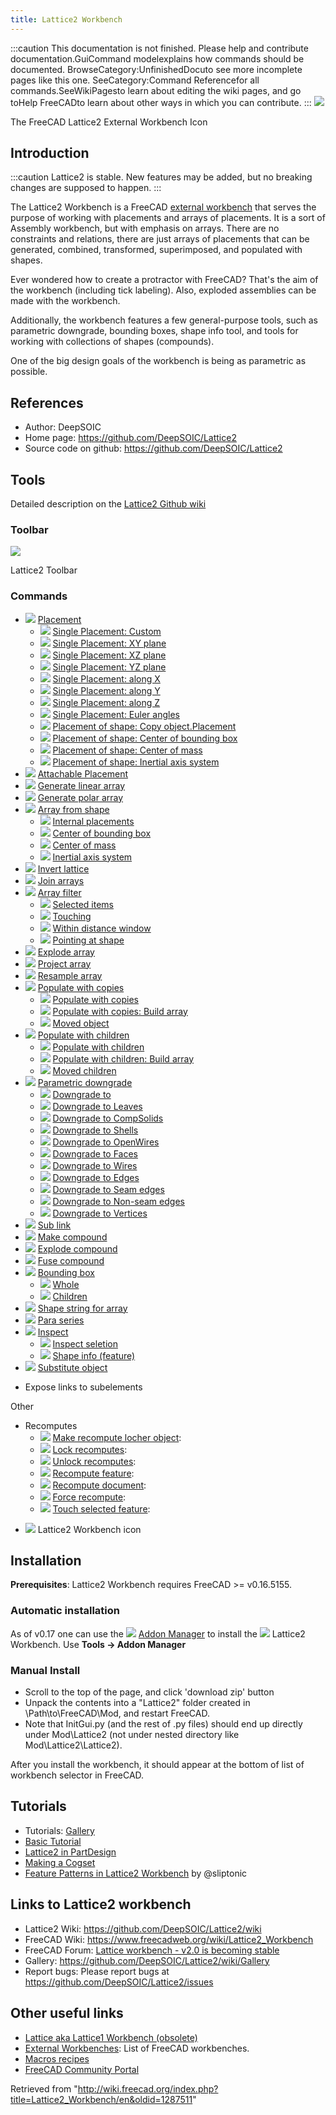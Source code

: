 ```yaml
---
title: Lattice2 Workbench
---
```


:::caution
This documentation is not finished. Please help and contribute documentation.GuiCommand modelexplains how commands should be documented. BrowseCategory:UnfinishedDocuto see more incomplete pages like this one. SeeCategory:Command Referencefor all commands.SeeWikiPagesto learn about editing the wiki pages, and go toHelp FreeCADto learn about other ways in which you can contribute.
:::
![](/images/Lattice2_workbench_icon.svg)

The FreeCAD Lattice2 External Workbench Icon

## Introduction

:::caution
Lattice2 is stable. New features may be added, but no breaking changes are supposed to happen.
:::

The Lattice2 Workbench is a FreeCAD [external workbench](/External_workbenches "External workbenches") that serves the purpose of working with placements and arrays of placements. It is a sort of Assembly workbench, but with emphasis on arrays. There are no constraints and relations, there are just arrays of placements that can be generated, combined, transformed, superimposed, and populated with shapes.

Ever wondered how to create a protractor with FreeCAD? That's the aim of the workbench (including tick labeling). Also, exploded assemblies can be made with the workbench.

Additionally, the workbench features a few general-purpose tools, such as parametric downgrade, bounding boxes, shape info tool, and tools for working with collections of shapes (compounds).

One of the big design goals of the workbench is being as parametric as possible.

## References

- Author: DeepSOIC
- Home page: <https://github.com/DeepSOIC/Lattice2>
- Source code on github: <https://github.com/DeepSOIC/Lattice2>

## Tools

Detailed description on the [Lattice2 Github wiki](https://github.com/DeepSOIC/Lattice2/wiki)

### Toolbar

![](/images/Lattice2-menu-orizz.png)

Lattice2 Toolbar

### Commands

- ![](/images/Lattice2_Placement.svg) [Placement](/index.php?title=Lattice2_Placement&action=edit&redlink=1 "Lattice2 Placement (page does not exist)")
  - ![](/images/Lattice2_Placement.svg) [Single Placement: Custom](/index.php?title=Lattice2_Placement&action=edit&redlink=1 "Lattice2 Placement (page does not exist)")
  - ![](/images/Lattice2_Placement.svg) [Single Placement: XY plane](/index.php?title=Lattice2_Placement&action=edit&redlink=1 "Lattice2 Placement (page does not exist)")
  - ![](/images/Lattice2_Placement.svg) [Single Placement: XZ plane](/index.php?title=Lattice2_Placement&action=edit&redlink=1 "Lattice2 Placement (page does not exist)")
  - ![](/images/Lattice2_Placement.svg) [Single Placement: YZ plane](/index.php?title=Lattice2_Placement&action=edit&redlink=1 "Lattice2 Placement (page does not exist)")
  - ![](/images/Lattice2_Placement.svg) [Single Placement: along X](/index.php?title=Lattice2_Placement&action=edit&redlink=1 "Lattice2 Placement (page does not exist)")
  - ![](/images/Lattice2_Placement.svg) [Single Placement: along Y](/index.php?title=Lattice2_Placement&action=edit&redlink=1 "Lattice2 Placement (page does not exist)")
  - ![](/images/Lattice2_Placement.svg) [Single Placement: along Z](/index.php?title=Lattice2_Placement&action=edit&redlink=1 "Lattice2 Placement (page does not exist)")
  - ![](/images/Lattice2_Placement.svg) [Single Placement: Euler angles](/index.php?title=Lattice2_Placement&action=edit&redlink=1 "Lattice2 Placement (page does not exist)")
  - ![](/images/Lattice2_PlacementFromShape.svg) [Placement of shape: Copy object.Placement](/index.php?title=Lattice2_PlacementFromShape&action=edit&redlink=1 "Lattice2 PlacementFromShape (page does not exist)")
  - ![](/images/Lattice2_PlacementFromShape.svg) [Placement of shape: Center of bounding box](/index.php?title=Lattice2_PlacementFromShape&action=edit&redlink=1 "Lattice2 PlacementFromShape (page does not exist)")
  - ![](/images/Lattice2_PlacementFromShape.svg) [Placement of shape: Center of mass](/index.php?title=Lattice2_PlacementFromShape&action=edit&redlink=1 "Lattice2 PlacementFromShape (page does not exist)")
  - ![](/images/Lattice2_PlacementFromShape.svg) [Placement of shape: Inertial axis system](/index.php?title=Lattice2_PlacementFromShape&action=edit&redlink=1 "Lattice2 PlacementFromShape (page does not exist)")
- ![](/images/Lattice2_AttachablePlacement.svg) [Attachable Placement](/Lattice2_AttachablePlacement "Lattice2 AttachablePlacement")
- ![](/images/Lattice2_LinearArray.svg) [Generate linear array](/index.php?title=Lattice2_LinearArray&action=edit&redlink=1 "Lattice2 LinearArray (page does not exist)")
- ![](/images/Lattice2_PolarArray.svg) [Generate polar array](/index.php?title=Lattice2_PolarArray&action=edit&redlink=1 "Lattice2 PolarArray (page does not exist)")
- ![](/images/Lattice2_ArrayFromShape.svg) [Array from shape](/index.php?title=Lattice2_ArrayFromShape&action=edit&redlink=1 "Lattice2 ArrayFromShape (page does not exist)")
  - ![](/images/Lattice2_ArrayFromShape.svg) [Internal placements](/index.php?title=Lattice2_ArrayFromShape&action=edit&redlink=1 "Lattice2 ArrayFromShape (page does not exist)")
  - ![](/images/Lattice2_ArrayFromShape.svg) [Center of bounding box](/index.php?title=Lattice2_ArrayFromShape&action=edit&redlink=1 "Lattice2 ArrayFromShape (page does not exist)")
  - ![](/images/Lattice2_ArrayFromShape.svg) [Center of mass](/index.php?title=Lattice2_ArrayFromShape&action=edit&redlink=1 "Lattice2 ArrayFromShape (page does not exist)")
  - ![](/images/Lattice2_ArrayFromShape.svg) [Inertial axis system](/index.php?title=Lattice2_ArrayFromShape&action=edit&redlink=1 "Lattice2 ArrayFromShape (page does not exist)")
- ![](/images/Lattice2_InvertLattice.svg) [Invert lattice](/index.php?title=Lattice2_InvertLattice&action=edit&redlink=1 "Lattice2 InvertLattice (page does not exist)")
- ![](/images/Lattice2_JoinArrays.svg) [Join arrays](/index.php?title=Lattice2_JoinArrays&action=edit&redlink=1 "Lattice2 JoinArrays (page does not exist)")
- ![](/images/Lattice2_ArrayFilter.svg) [Array filter](/index.php?title=Lattice2_ArrayFilter&action=edit&redlink=1 "Lattice2 ArrayFilter (page does not exist)")
  - ![](/images/Lattice2_ArrayFilter.svg) [Selected items](/index.php?title=Lattice2_ArrayFilter&action=edit&redlink=1 "Lattice2 ArrayFilter (page does not exist)")
  - ![](/images/Lattice2_ArrayFilter.svg) [Touching](/index.php?title=Lattice2_ArrayFilter&action=edit&redlink=1 "Lattice2 ArrayFilter (page does not exist)")
  - ![](/images/Lattice2_ArrayFilter.svg) [Within distance window](/index.php?title=Lattice2_ArrayFilter&action=edit&redlink=1 "Lattice2 ArrayFilter (page does not exist)")
  - ![](/images/Lattice2_ArrayFilter.svg) [Pointing at shape](/index.php?title=Lattice2_ArrayFilter&action=edit&redlink=1 "Lattice2 ArrayFilter (page does not exist)")
- ![](/images/Lattice2_ExplodeArray.svg) [Explode array](/index.php?title=Lattice2_ExplodeArray&action=edit&redlink=1 "Lattice2 ExplodeArray (page does not exist)")
- ![](/images/Lattice2_ProjectArray.svg) [Project array](/index.php?title=Lattice2_ProjectArray&action=edit&redlink=1 "Lattice2 ProjectArray (page does not exist)")
- ![](/images/Lattice2_ResampleArray.svg) [Resample array](/index.php?title=Lattice2_ResampleArray&action=edit&redlink=1 "Lattice2 ResampleArray (page does not exist)")
- ![](/images/Lattice2_PopulateCopiesNormal.svg) [Populate with copies](/index.php?title=Lattice2_PopulateCopiesNormal&action=edit&redlink=1 "Lattice2 PopulateCopiesNormal (page does not exist)")
  - ![](/images/Lattice2_PopulateCopiesNormal.svg) [Populate with copies](/index.php?title=Lattice2_PopulateCopiesNormal&action=edit&redlink=1 "Lattice2 PopulateCopiesNormal (page does not exist)")
  - ![](/images/Lattice2_PopulateCopiesArray.svg) [Populate with copies: Build array](/index.php?title=Lattice2_PopulateCopiesArray&action=edit&redlink=1 "Lattice2 PopulateCopiesArray (page does not exist)")
  - ![](/images/Lattice2_PopulateCopiesMove.svg) [Moved object](/index.php?title=Lattice2_PopulateCopiesMove&action=edit&redlink=1 "Lattice2 PopulateCopiesMove (page does not exist)")
- ![](/images/Lattice2_PopulateChildrenNormal.svg) [Populate with children](/index.php?title=Lattice2_PopulateChildrenNormal&action=edit&redlink=1 "Lattice2 PopulateChildrenNormal (page does not exist)")
  - ![](/images/Lattice2_PopulateChildrenNormal.svg) [Populate with children](/index.php?title=Lattice2_PopulateChildrenNormal&action=edit&redlink=1 "Lattice2 PopulateChildrenNormal (page does not exist)")
  - ![](/images/Lattice2_PopulateChildrenArray.svg) [Populate with children: Build array](/index.php?title=Lattice2_PopulateChildrenArray&action=edit&redlink=1 "Lattice2 PopulateChildrenArray (page does not exist)")
  - ![](/images/Lattice2_PopulateChildrenMove.svg) [Moved children](/index.php?title=Lattice2_PopulateChildrenMove&action=edit&redlink=1 "Lattice2 PopulateChildrenMove (page does not exist)")
- ![](/images/Lattice2_ParametricDowngrade.svg) [Parametric downgrade](/index.php?title=Lattice2_ParametricDowngrade&action=edit&redlink=1 "Lattice2 ParametricDowngrade (page does not exist)")
  - ![](/images/Lattice2_ParametricDowngrade.svg) [Downgrade to](/index.php?title=Lattice2_ParametricDowngrade&action=edit&redlink=1 "Lattice2 ParametricDowngrade (page does not exist)")
  - ![](/images/Lattice2_ParametricDowngrade.svg) [Downgrade to Leaves](/index.php?title=Lattice2_ParametricDowngrade&action=edit&redlink=1 "Lattice2 ParametricDowngrade (page does not exist)")
  - ![](/images/Lattice2_ParametricDowngrade.svg) [Downgrade to CompSolids](/index.php?title=Lattice2_ParametricDowngrade&action=edit&redlink=1 "Lattice2 ParametricDowngrade (page does not exist)")
  - ![](/images/Lattice2_ParametricDowngrade.svg) [Downgrade to Shells](/index.php?title=Lattice2_ParametricDowngrade&action=edit&redlink=1 "Lattice2 ParametricDowngrade (page does not exist)")
  - ![](/images/Lattice2_ParametricDowngrade.svg) [Downgrade to OpenWires](/index.php?title=Lattice2_ParametricDowngrade&action=edit&redlink=1 "Lattice2 ParametricDowngrade (page does not exist)")
  - ![](/images/Lattice2_ParametricDowngrade.svg) [Downgrade to Faces](/index.php?title=Lattice2_ParametricDowngrade&action=edit&redlink=1 "Lattice2 ParametricDowngrade (page does not exist)")
  - ![](/images/Lattice2_ParametricDowngrade.svg) [Downgrade to Wires](/index.php?title=Lattice2_ParametricDowngrade&action=edit&redlink=1 "Lattice2 ParametricDowngrade (page does not exist)")
  - ![](/images/Lattice2_ParametricDowngrade.svg) [Downgrade to Edges](/index.php?title=Lattice2_ParametricDowngrade&action=edit&redlink=1 "Lattice2 ParametricDowngrade (page does not exist)")
  - ![](/images/Lattice2_ParametricDowngrade.svg) [Downgrade to Seam edges](/index.php?title=Lattice2_ParametricDowngrade&action=edit&redlink=1 "Lattice2 ParametricDowngrade (page does not exist)")
  - ![](/images/Lattice2_ParametricDowngrade.svg) [Downgrade to Non-seam edges](/index.php?title=Lattice2_ParametricDowngrade&action=edit&redlink=1 "Lattice2 ParametricDowngrade (page does not exist)")
  - ![](/images/Lattice2_ParametricDowngrade.svg) [Downgrade to Vertices](/index.php?title=Lattice2_ParametricDowngrade&action=edit&redlink=1 "Lattice2 ParametricDowngrade (page does not exist)")
- ![](/images/Lattice2_SubLink.svg) [Sub link](/index.php?title=Lattice2_SubLink&action=edit&redlink=1 "Lattice2 SubLink (page does not exist)")
- ![](/images/Lattice2_MakeCompound.svg) [Make compound](/index.php?title=Lattice2_MakeCompound&action=edit&redlink=1 "Lattice2 MakeCompound (page does not exist)")
- ![](/images/Lattice2_ExplodeCompound.svg) [Explode compound](/index.php?title=Lattice2_ExplodeCompound&action=edit&redlink=1 "Lattice2 ExplodeCompound (page does not exist)")
- ![](/images/Lattice2_FuseCompound.svg) [Fuse compound](/index.php?title=Lattice2_FuseCompound&action=edit&redlink=1 "Lattice2 FuseCompound (page does not exist)")
- ![](/images/Lattice2_BoundingBox.svg) [Bounding box](/index.php?title=Lattice2_BoundingBox&action=edit&redlink=1 "Lattice2 BoundingBox (page does not exist)")
  - ![](/images/Lattice2_BoundingBox.svg) [Whole](/index.php?title=Lattice2_BoundingBox&action=edit&redlink=1 "Lattice2 BoundingBox (page does not exist)")
  - ![](/images/Lattice2_BoundingBoxCompound.svg) [Children](/index.php?title=Lattice2_BoundingBoxCompound&action=edit&redlink=1 "Lattice2 BoundingBoxCompound (page does not exist)")
- ![](/images/Lattice2_ShapeString.svg) [Shape string for array](/index.php?title=Lattice2_ShapeString&action=edit&redlink=1 "Lattice2 ShapeString (page does not exist)")
- ![](/images/Lattice2_ParaSeries.svg) [Para series](/index.php?title=Lattice2_ParaSeries&action=edit&redlink=1 "Lattice2 ParaSeries (page does not exist)")
- ![](/images/Lattice2_Inspect.svg) [Inspect](/index.php?title=Lattice2_Inspect&action=edit&redlink=1 "Lattice2 Inspect (page does not exist)")
  - ![](/images/Lattice2_InspectSelection.svg) [Inspect seletion](/index.php?title=Lattice2_InspectSelection&action=edit&redlink=1 "Lattice2 InspectSelection (page does not exist)")
  - ![](/images/Lattice2_InspectShape.svg) [Shape info (feature)](/index.php?title=Lattice2_InspectShape&action=edit&redlink=1 "Lattice2 InspectShape (page does not exist)")
- ![](/images/Lattice2_SubstituteObject.svg) [Substitute object](/index.php?title=Lattice2_SubstituteObject&action=edit&redlink=1 "Lattice2 SubstituteObject (page does not exist)")

* Expose links to subelements

Other

- Recomputes
  - ![](/images/Lattice2_RecomputeMakeFeature.svg) [Make recompute locher object](/index.php?title=Lattice2_RecomputeMakeFeature&action=edit&redlink=1 "Lattice2 RecomputeMakeFeature (page does not exist)"):
  - ![](/images/Lattice2_RecomputeLock.svg) [Lock recomputes](/index.php?title=Lattice2_RecomputeLock&action=edit&redlink=1 "Lattice2 RecomputeLock (page does not exist)"):
  - ![](/images/Lattice2_RecomputeUnlock.svg) [Unlock recomputes](/index.php?title=Lattice2_RecomputeUnlock&action=edit&redlink=1 "Lattice2 RecomputeUnlock (page does not exist)"):
  - ![](/images/Lattice2_RecomputeFeature.svg) [Recompute feature](/index.php?title=Lattice2_RecomputeFeature&action=edit&redlink=1 "Lattice2 RecomputeFeature (page does not exist)"):
  - ![](/images/Lattice2_RecomputeDocument.svg) [Recompute document](/index.php?title=Lattice2_RecomputeDocument&action=edit&redlink=1 "Lattice2 RecomputeDocument (page does not exist)"):
  - ![](/images/Lattice2_RecomputeForce.svg) [Force recompute](/index.php?title=Lattice2_RecomputeForce&action=edit&redlink=1 "Lattice2 RecomputeForce (page does not exist)"):
  - ![](/images/Lattice2_RecomputeTouch.svg) [Touch selected feature](/index.php?title=Lattice2_RecomputeTouch&action=edit&redlink=1 "Lattice2 RecomputeTouch (page does not exist)"):

* ![](/images/Lattice2_workbench_icon.svg) Lattice2 Workbench icon

## Installation

**Prerequisites**: Lattice2 Workbench requires FreeCAD >= v0.16.5155.

### Automatic installation

As of v0.17 one can use the ![](/images/Std_AddonMgr.svg) [Addon Manager](/Std_AddonMgr "Std AddonMgr") to install the ![](/images/Lattice2_workbench_icon.svg) Lattice2 Workbench. Use **Tools → Addon Manager**

### Manual Install

- Scroll to the top of the page, and click 'download zip' button
- Unpack the contents into a "Lattice2" folder created in \Path\to\FreeCAD\Mod, and restart FreeCAD.
- Note that InitGui.py (and the rest of .py files) should end up directly under Mod\Lattice2 (not under nested directory like Mod\Lattice2\Lattice2).

After you install the workbench, it should appear at the bottom of list of workbench selector in FreeCAD.

## Tutorials

- Tutorials: [Gallery](https://github.com/DeepSOIC/Lattice2/wiki/Gallery)
- [Basic Tutorial](https://github.com/DeepSOIC/Lattice2/wiki/Basic-Tutorial)
- [Lattice2 in PartDesign](https://github.com/DeepSOIC/Lattice2/wiki/PartDesign-Pattern-Tutorial)
- [Making a Cogset](https://github.com/DeepSOIC/Lattice2/wiki/Cogset-Tutorial)
- [Feature Patterns in Lattice2 Workbench](https://www.youtube.com/watch?v=BXmeEGnhszo) by @sliptonic

## Links to Lattice2 workbench

- Lattice2 Wiki: <https://github.com/DeepSOIC/Lattice2/wiki>
- FreeCAD Wiki: <https://www.freecadweb.org/wiki/Lattice2_Workbench>
- FreeCAD Forum: [Lattice workbench - v2.0 is becoming stable](http://forum.freecadweb.org/viewtopic.php?t=12464)
- Gallery: <https://github.com/DeepSOIC/Lattice2/wiki/Gallery>
- Report bugs: Please report bugs at <https://github.com/DeepSOIC/Lattice2/issues>

## Other useful links

- [Lattice aka Lattice1 Workbench (obsolete)](https://github.com/DeepSOIC/Lattice)
- [External Workbenches](/External_workbenches "External workbenches"): List of FreeCAD workbenches.
- [Macros recipes](/Macros_recipes "Macros recipes")
- [FreeCAD Community Portal](/FreeCAD_Community_Portal "FreeCAD Community Portal")

Retrieved from "<http://wiki.freecad.org/index.php?title=Lattice2_Workbench/en&oldid=1287511>"
